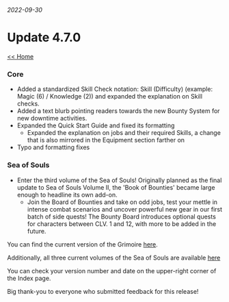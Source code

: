 _2022-09-30_
# Update 4.7.0

[<< Home](https://grimoireofheart.github.io)

### Core
* Added a standardized Skill Check notation: Skill (Difficulty) (example: Magic (6) / Knowledge (2)) and expanded the explanation on Skill checks. 
* Added a text blurb pointing readers towards the new Bounty System for new downtime activities. 
* Expanded the Quick Start Guide and fixed its formatting 
	* Expanded the explanation on jobs and their required Skills, a change that is also mirrored in the Equipment section farther on
* Typo and formatting fixes

### Sea of Souls
* Enter the third volume of the Sea of Souls! Originally planned as the final update to Sea of Souls Volume II, the 'Book of Bounties' became large enough to headline its own add-on. 
	* Join the Board of Bounties and take on odd jobs, test your mettle in intense combat scenarios and uncover powerful new gear in our first batch of side quests! The Bounty Board introduces optional quests for characters between CLV. 1 and 12, with more to be added in the future. 

You can find the current version of the Grimoire [here](https://github.com/grimoireofheart/grimoireofheart.github.io/raw/main/Resources/Grimoire%20of%20the%20Heart%20[Core%20Rulebook].pdf).

Additionally, all three current volumes of the Sea of Souls are available [here](https://github.com/grimoireofheart/grimoireofheart.github.io/tree/main/Resources/Sea%20of%20Souls%20(Add-Ons))

You can check your version number and date on the upper-right corner of the Index page.

Big thank-you to everyone who submitted feedback for this release!